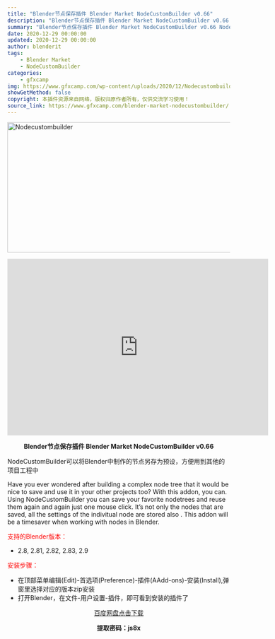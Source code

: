 ```yaml
---
title: "Blender节点保存插件 Blender Market NodeCustomBuilder v0.66"
description: "Blender节点保存插件 Blender Market NodeCustomBuilder v0.66 NodeCustomBuilder可以将Blender中制作的节点另存为预设，方便用到其他的项..."
summary: "Blender节点保存插件 Blender Market NodeCustomBuilder v0.66 NodeCustomBuilder可以将Blender中制作的节点另存为预设，方便用到其他的项..."
date: 2020-12-29 00:00:00
updated: 2020-12-29 00:00:00
author: blenderit
tags: 
    - Blender Market
    - NodeCustomBuilder
categories:
    - gfxcamp
img: https://www.gfxcamp.com/wp-content/uploads/2020/12/Nodecustombuilder.jpg
showGetMethod: false
copyright: 本插件资源来自网络，版权归原作者所有，仅供交流学习使用！
source_link: https://www.gfxcamp.com/blender-market-nodecustombuilder/
---
```

<div><p><img decoding="async" class="aligncenter size-full wp-image-91535" src="https://www.gfxcamp.com/wp-content/uploads/2020/12/Nodecustombuilder.jpg" data-src="https://www.gfxcamp.com/wp-content/uploads/2020/12/Nodecustombuilder.jpg" alt="Nodecustombuilder" width="590" height="295" data-srcset="https://www.gfxcamp.com/wp-content/uploads/2020/12/Nodecustombuilder.jpg 590w, https://www.gfxcamp.com/wp-content/uploads/2020/12/Nodecustombuilder-150x75.jpg 150w, https://www.gfxcamp.com/wp-content/uploads/2020/12/Nodecustombuilder-160x80.jpg 160w, https://www.gfxcamp.com/wp-content/uploads/2020/12/Nodecustombuilder-490x245.jpg 490w" data-sizes="(max-width: 590px) 100vw, 590px"></p><p style="text-align: center;"><iframe loading="lazy" src="https://player.youku.com/embed/XNTAzMjMyMTUwNA==" width="590" height="400" frameborder="0" allowfullscreen="allowfullscreen"></iframe></p><p style="text-align: center;"><strong>Blender节点保存插件 Blender Market NodeCustomBuilder v0.66</strong></p><p>NodeCustomBuilder可以将Blender中制作的节点另存为预设，方便用到其他的项目工程中</p><p>Have you ever wondered after building a complex node tree that it would be nice to save and use it in your other projects too? With this addon, you can. Using NodeCustomBuilder you can save your favorite nodetrees and reuse them again and again just one mouse click. It’s not only the nodes that are saved, all the settings of the indivitual node are stored also . This addon will be a timesaver when working with nodes in Blender.</p><p style="text-align: left;"><span style="color: #ff0000;">支持的Blender版本：</span></p><ul>
<li style="text-align: left;">2.8, 2.81, 2.82, 2.83, 2.9</li>
</ul><p style="text-align: left;"><span style="color: #ff0000;">安装步骤：</span></p><ul>
<li>在顶部菜单编辑(Edit)-首选项(Preference)-插件(AAdd-ons)-安装(Install),弹窗里选择对应的版本zip安装</li>
<li>打开Blender，在文件-用户设置-插件，即可看到安装的插件了</li>
</ul><p style="text-align: center;"><a class="maxbutton-3 maxbutton maxbutton-baidu" target="_blank" rel="noopener" href="https://pan.baidu.com/s/1aKY0lTIkKwJF4QtEUB5wbQ"><span class="mb-text">百度网盘点击下载</span></a></p><p style="text-align: center;"><strong>提取密码：js8x</strong></p></div>